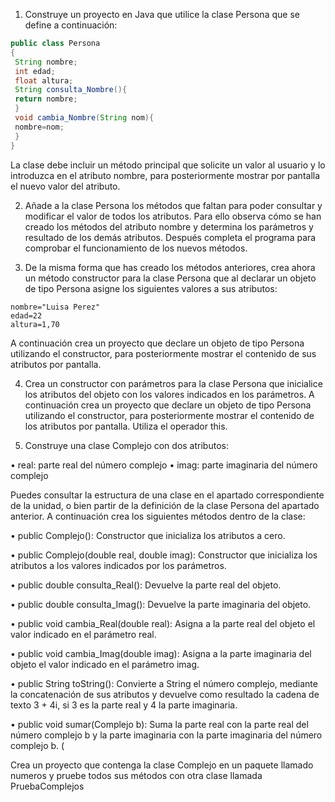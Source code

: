 1. Construye un proyecto en Java que utilice la clase Persona que se define a continuación:

```java
public class Persona
{
 String nombre;
 int edad;
 float altura;
 String consulta_Nombre(){
 return nombre;
 }
 void cambia_Nombre(String nom){
 nombre=nom;
 }
}
```

La clase debe incluir un método principal que solicite un valor al usuario y lo introduzca en 
el atributo nombre, para posteriormente mostrar por pantalla el nuevo valor del atributo. 

2. Añade a la clase Persona los métodos que faltan para poder consultar y modificar el valor
de todos los atributos. Para ello observa cómo se han creado los métodos del atributo 
nombre y determina los parámetros y resultado de los demás atributos. Después completa 
el programa para comprobar el funcionamiento de los nuevos métodos.

3. De la misma forma que has creado los métodos anteriores, crea ahora un método 
constructor para la clase Persona que al declarar un objeto de tipo Persona asigne los 
siguientes valores a sus atributos:

```
nombre="Luisa Perez" 
edad=22 
altura=1,70 
```

A continuación crea un proyecto que declare un objeto de tipo Persona utilizando el 
constructor, para posteriormente mostrar el contenido de sus atributos por pantalla. 

4. Crea un constructor con parámetros para la clase Persona que inicialice los atributos del 
objeto con los valores indicados en los parámetros. A continuación crea un proyecto que 
declare un objeto de tipo Persona utilizando el constructor, para posteriormente mostrar 
el contenido de los atributos por pantalla. Utiliza el operador this.

5. Construye una clase Complejo con dos atributos:

• real: parte real del número complejo
• imag: parte imaginaria del número complejo

Puedes consultar la estructura de una clase en el apartado correspondiente de la unidad, o 
bien partir de la definición de la clase Persona del apartado anterior. A continuación crea 
los siguientes métodos dentro de la clase: 

• public Complejo(): Constructor que inicializa los atributos a cero. 

• public Complejo(double real, double imag): Constructor que 
inicializa los atributos a los valores indicados por los parámetros. 

• public double consulta_Real(): Devuelve la parte real del objeto. 

• public double consulta_Imag(): Devuelve la parte imaginaria del objeto.

• public void cambia_Real(double real): Asigna a la parte real del 
objeto el valor indicado en el parámetro real. 

• public void cambia_Imag(double imag): Asigna a la parte imaginaria 
del objeto el valor indicado en el parámetro imag. 

• public String toString(): Convierte a String el número complejo, 
mediante la concatenación de sus atributos y devuelve como resultado la cadena de 
texto 3 + 4i, si 3 es la parte real y 4 la parte imaginaria. 

• public void sumar(Complejo b): Suma la parte real con la parte real del 
número complejo b y la parte imaginaria con la parte imaginaria del número 
complejo b. (

Crea un proyecto que contenga la clase Complejo en un paquete llamado numeros y 
pruebe todos sus métodos con otra clase llamada PruebaComplejos